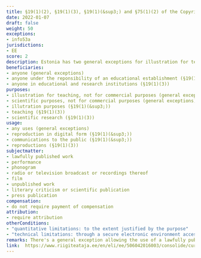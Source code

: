 ```yaml
---
title: §19(1)(2), §19(1)(3), §19(1)(&sup3;) and §75(1)(2) of the Copyright Act
date: 2022-01-07
draft: false
weight: 50
exceptions:
- info53a
jurisdictions:
- EE
score: 2
description: Estonia has two general exceptions for illustration for teaching and scientific research, one applicable to copyrighted works (§19(1)(2)) and another applicable to other protected subject matter (§75(1)(2)). These exceptions are open to any users. In addition, there is one exception for digital reproduction and communication to the public of works for illustration for teaching under the responsibility of an educational establishment (§19(1)(&sup3;)) and one exception for reproductions of works in educational and research institutions (§19(1)(3)). None of the exceptions is subject to compensation.
beneficiaries:
- anyone (general exceptions)
- anyone under the reponsibility of an educational establishment (§19(1)(&sup3;))
- anyone in educational and research institutions (§19(1)(3))
purposes: 
- illustration for teaching, not for commercial purposes (general exceptions)
- scientific purposes, not for commercial purposes (general exceptions)
- illutration purposes (§19(1)(&sup3;))
- teaching (§19(1)(3))
- scientific research (§19(1)(3))
usage:
- any uses (general exceptions)
- reproduction in digital form (§19(1)(&sup3;))
- communications to the public (§19(1)(&sup3;))
- reproductions (§19(1)(3))
subjectmatter:
- lawfully published work
- performance 
- phonogram 
- radio or television broadcast or recordings thereof
- film 
- unpublished work
- literary criticism or scientific publication 
- press publication 
compensation:
- do not require payment of compensation
attribution: 
- require attribution
otherConditions: 
- "quantitative limitations: to the extent justified by the purpose"
- "technical limitations: through a secure electronic environment accessible only by the educational establishment's pupils or students and teaching staff (§19(1)(&sup3;))"
remarks: There's a general exception allowing the use of a lawfully published work for the purpose of illustration for teaching and scientific research to the extent justified by the purpose and on the condition that such use is not carried out for commercial purposes (§19(1)(2)). This exception implements Art. 5(3)(a) InfoSoc and it was ammeded with the implementation of Art. 5 DSM, to mention that the "special rules" provided in the new exception for digital reproductions and communication to the public in educational establishments should be taken into consideration.<br /><br/>Then exception implementing Art. 5 of the DSM  Directive allows the reproduction of a lawfully published work in digital form and its communication to the public solely for the purpose of illustration to the extent justified by the purpose and on the condition that such use is carried out for non-commercial purposes, under the responsibility of the educational establishment on its premises or at other venues, or through a secure electronic environment accessible only by the educational establishment's pupils or students and teaching staff (§19(1)(&sup3;)). There's a cross-border provision stating that the use of a work in the manner specified under this exception shall be deemed to take place only in the Member State of the European Union or the state which has acceded to the Agreement on the European EconomicArea where the relevant educational institution is located. <br /><br/>There's an exception allowing the reproduction of a lawfully published work for the purpose of teaching or scientific research to the extent justified by the purpose in educational and research institutions whose activities are not carried out for commercial purposes (§19(1)(3)).<br /><br/>There's a general exception allowing the use of performance, phonogram, radio or television broadcast or recordings thereof, film, unpublished work, literary criticism or scientific publication, or press publication for the purpose of illustration for teaching or scientific research to the extent justified by the purpose and on condition that such use is not carried out for commercial purposes and on condition that the source is indicated, if possible (§75(1)(2)). 
link:  https://www.riigiteataja.ee/en/eli/ee/506042016003/consolide/current
---
```

